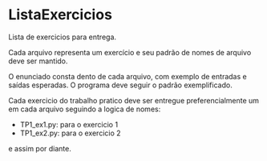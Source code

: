 # ListaExercicios
Lista de exercicios para entrega.

Cada arquivo representa um exercício e seu padrão de nomes de arquivo deve ser mantido.

O enunciado consta dento de cada arquivo, com exemplo de entradas e saídas
esperadas. O programa deve seguir o padrão exemplificado.

Cada exercicio do trabalho pratico deve ser entregue preferencialmente um em
cada arquivo seguindo a logica de nomes:

 - TP1_ex1.py: para o exercicio 1
 - TP1_ex2.py: para o exercicio 2

e assim por diante.
